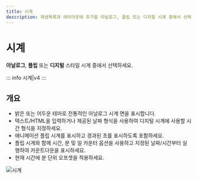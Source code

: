 ```yaml
---
title: 시계
description: 재생목록과 레이아웃에 추가할 아날로그, 플립 또는 디지털 시계 중에서 선택
---
```


# 시계

**아날로그**, **플립** 또는 **디지털** 스타일 시계 중에서 선택하세요.

::: info
시계|v4
:::

## 개요

- 밝은 또는 어두운 테마로 전통적인 아날로그 시계 면을 표시합니다.
- 텍스트/HTML을 입력하거나 제공된 날짜 형식을 사용하여 디지털 시계에 사용할 시간 형식을 지정하세요.
- 애니메이션 플립 시계를 표시하고 경과된 초를 표시하도록 포함하세요.
- 플립 시계와 함께 시간, 분 및 일 카운터 옵션을 사용하고 지정된 날짜/시간부터 실행하여 카운트다운을 표시하세요.
- 현재 시간에 분 단위 오프셋을 적용하세요.

![시계](/img/v4_media_module_clock.png) 
